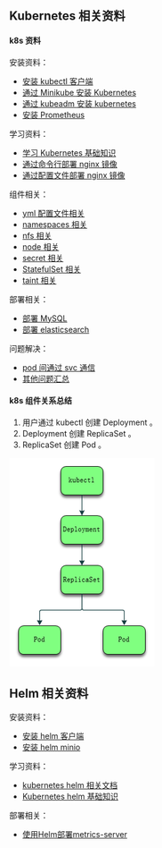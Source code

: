 ## Kubernetes 相关资料

#### k8s 资料

安装资料：


- [安装 kubectl 客户端](install-kubernetes-kubectl.md)
- [通过 Minikube 安装 Kubernetes](install-kubernetes-minikube.md)
- [通过 kubeadm 安装 kubernetes](install-kubernetes-kubeadm.md)
- [安装 Prometheus](install-prometheus.md)

学习资料：

- [学习 Kubernetes 基础知识](docs/learn-kubernetes-basics.md)
- [通过命令行部署 nginx 镜像](docs/learn-nginx-command.md)
- [通过配置文件部署 nginx 镜像](docs/learn-nginx-yml.md)

组件相关：

- [yml 配置文件相关](docs/docs-kubernetes-yml.md)
- [namespaces 相关](docs/docs-kubernetes-namespaces.md)
- [nfs 相关](docs/docs-kubernetes-nfs.md)
- [node 相关](docs/docs-kubernetes-node.md)
- [secret 相关](docs/docs-kubernetes-secret.md)
- [StatefulSet 相关](docs/docs-kubernetes-StatefulSet.md)
- [taint 相关](docs/docs-kubernetes-taint.md)

部署相关：

- [部署 MySQL](deploy/deploy-mysql.md)
- [部署 elasticsearch](deploy/deploy-elasticsearch.md)

问题解决：

- [pod 间通过 svc 通信](docs/question-pod-ping-servicename.md)
- [其他问题汇总](docs/question-other.md)

#### k8s 组件关系总结

1. 用户通过 kubectl 创建 Deployment 。
2. Deployment 创建 ReplicaSet 。
3. ReplicaSet 创建 Pod 。

![1590478941730](assets/1590478941730.png)

## Helm 相关资料

安装资料：

- [安装 helm 客户端](helm/install-helm.md)
- [安装 helm minio](helm/install-helm-minio.md)

学习资料：

- [kubernetes helm 相关文档](helm/docs-helm.md)
- [Kubernetes helm 基础知识](helm/docs-helm-basics.md)

部署相关：

- [使用Helm部署metrics-server](helm/install-helm-metrics-server.md)